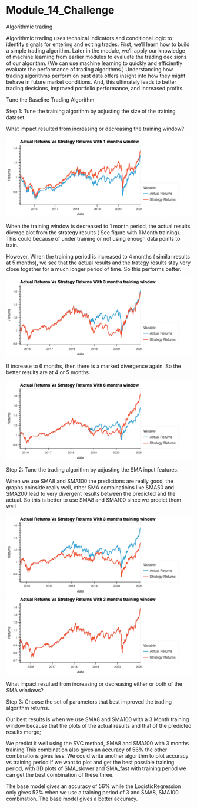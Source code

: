 # Module_14_Challenge
Algorithmic trading

Algorithmic trading uses technical indicators and conditional logic to identify signals for entering and exiting trades. First, we’ll learn how to build a simple trading algorithm. Later in the module, we’ll apply our knowledge of machine learning from earlier modules to evaluate the trading decisions of our algorithm. (We can use machine learning to quickly and efficiently evaluate the performance of trading algorithms.) Understanding how trading algorithms perform on past data offers insight into how they might behave in future market conditions. And, this ultimately leads to better trading decisions, improved portfolio performance, and increased profits.


Tune the Baseline Trading Algorithm



Step 1: Tune the training algorithm by adjusting the size of the training dataset.

What impact resulted from increasing or decreasing the training window?

![3 Month training window](https://github.com/shangfii/Module_14_Challenge/blob/main/1_Month.jpg)


When the training window is decreased to 1 month period, the actual results diverge alot from the strategy results ( See figure with 1 Month training). This could because of under training or not using enough data points to train. 


However, When the training period is increased to 4 months ( similar results at 5 months), we see that the actual results and the trategy results stay very close together for a much longer period of time. So this performs better.

![5 Month training window](https://github.com/shangfii/Module_14_Challenge/blob/main/5_Months_Window.jpg)


If increase to 6 months, then there is a marked divergence again. So the better results are at 4 or 5 months

![6 Month training window](https://github.com/shangfii/Module_14_Challenge/blob/main/6_Months_Window.jpg)



Step 2: Tune the trading algorithm by adjusting the SMA input features.

When we use SMA8 and SMA100 the predictions are really good, the graphs coinside really well, other SMA combinatioins like SMA50 and SMA200 lead to very divergent results between the predicted and the actual. So this is better to use SMA8 and SMA100 since we predict them well

![SMA8 and SMA200](https://github.com/shangfii/Module_14_Challenge/blob/main/SMA8_and_SMA200_with_3_Months.jpg)
![SMA8 and SMA100](https://github.com/shangfii/Module_14_Challenge/blob/main/SMA8_and_SMA100_with_3_Months_training.jpg)


 What impact resulted from increasing or decreasing either or both of the SMA windows?

Step 3: Choose the set of parameters that best improved the trading algorithm returns.

Our best results is when we use SMA8 and SMA100 with a 3 Month training window because that the plots of the actual results and that of the predicted results merge; 

We predict it well using the SVC method, SMA8 and SMA100 with 3 months training This combination also gives an accuracy of 56% the other combinations gives less. We could write another algorithm to plot accuracy vs training period if we want to plot and get the best possible training period, with 3D plots of SMA_slower and SMA_fast with training period we can get the best combination of these three.

The base model gives an accuracy of 56% while the LogisticRegression only gives 52% when we use a training period of 3 and SMA8, SMA100 combination. The base model gives a better accuracy.

